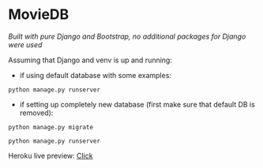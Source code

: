 # MovieDB
*Built with pure Django and Bootstrap, no additional packages for Django were used*

Assuming that Django and venv is up and running:

+ if using default database with some examples:
```
python manage.py runserver
```
+ if setting up completely new database (first make sure that default DB is removed):
```
python manage.py migrate
```
```
python manage.py runserver
```

Heroku live preview: [Click](#)
